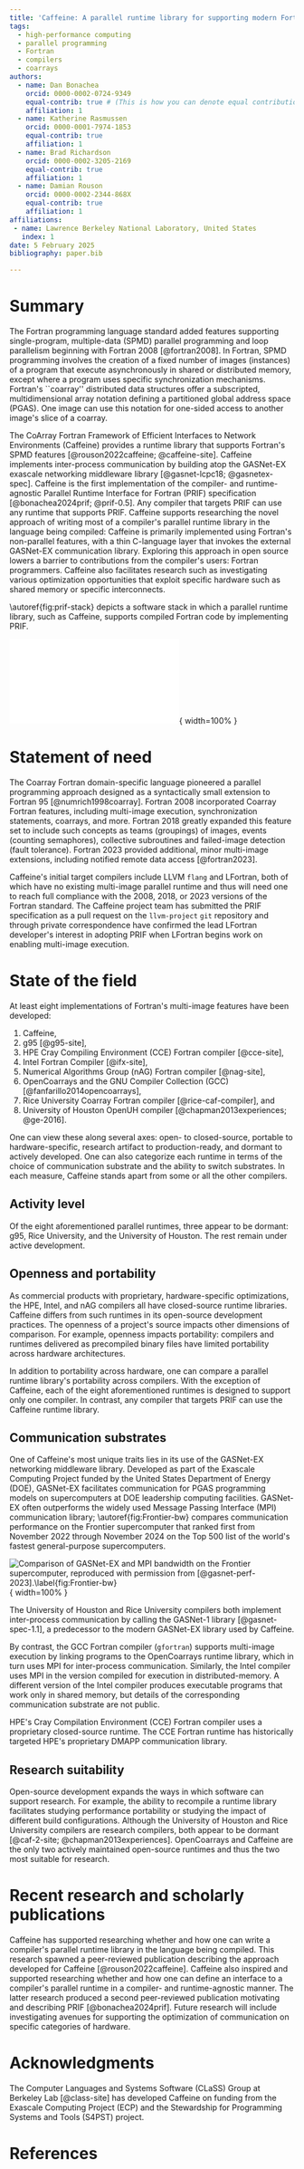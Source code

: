 ```yaml
---
title: 'Caffeine: A parallel runtime library for supporting modern Fortran compilers'
tags:
  - high-performance computing
  - parallel programming
  - Fortran
  - compilers
  - coarrays
authors:
  - name: Dan Bonachea
    orcid: 0000-0002-0724-9349
    equal-contrib: true # (This is how you can denote equal contributions between multiple authors)
    affiliation: 1
  - name: Katherine Rasmussen
    orcid: 0000-0001-7974-1853
    equal-contrib: true
    affiliation: 1
  - name: Brad Richardson
    orcid: 0000-0002-3205-2169
    equal-contrib: true
    affiliation: 1
  - name: Damian Rouson
    orcid: 0000-0002-2344-868X
    equal-contrib: true
    affiliation: 1
affiliations:
 - name: Lawrence Berkeley National Laboratory, United States
   index: 1
date: 5 February 2025
bibliography: paper.bib

---
```


# Summary

The Fortran programming language standard added features supporting
single-program, multiple-data (SPMD) parallel programming and loop
parallelism beginning with Fortran 2008 [@fortran2008].  In Fortran, SPMD programming
involves the creation of a fixed number of images (instances) of a
program that execute asynchronously in shared or distributed memory, except
where a program uses specific synchronization mechanisms.  Fortran's
``coarray'' distributed data structures offer a subscripted,
multidimensional array notation defining a partitioned global address space
(PGAS).  One image can use this notation for one-sided access to another
image's slice of a coarray. 

The CoArray Fortran Framework of Efficient
Interfaces to Network Environments (Caffeine) provides a runtime library
that supports Fortran's SPMD features [@rouson2022caffeine; @caffeine-site].
Caffeine implements inter-process communication by building atop the 
GASNet-EX exascale networking middleware library [@gasnet-lcpc18; @gasnetex-spec].
Caffeine is the first implementation of the compiler- and
runtime-agnostic Parallel Runtime Interface for Fortran (PRIF) specification
[@bonachea2024prif; @prif-0.5].  Any compiler that targets PRIF can use any
runtime that supports PRIF.  Caffeine supports researching the novel approach
of writing most of a compiler's parallel runtime library in the language being
compiled: Caffeine is primarily implemented using Fortran's non-parallel features,
with a thin C-language layer that invokes the external GASNet-EX communication library. 
Exploring this approach in
open source lowers a barrier to contributions from the compiler's users: Fortran
programmers.  Caffeine also facilitates research such as investigating various
optimization opportunities that exploit specific hardware such as shared memory
or specific interconnects.

\autoref{fig:prif-stack} depicts a software stack in which a parallel
runtime library, such as Caffeine, supports compiled Fortran code by
implementing PRIF.

![The parallel Fortran software stack enabled by the Caffeine parallel runtime's implementation of PRIF, reproduced with permission from [@bonachea2024prif].\label{fig:prif-stack}](PRIF-software-stack-with-more.pdf){ width=100% }

# Statement of need

The Coarray Fortran domain-specific language pioneered a parallel programming
approach designed as a syntactically small extension to Fortran 95
[@numrich1998coarray].  Fortran 2008 incorporated Coarray Fortran features, 
including multi-image execution, synchronization statements, coarrays, and more.
Fortran 2018 greatly expanded this feature set to include such concepts as 
teams (groupings) of images, events (counting semaphores), collective
subroutines and failed-image detection (fault tolerance). Fortran 2023 provided
additional, minor multi-image extensions, including notified remote data access
[@fortran2023].

Caffeine's initial target compilers include LLVM `flang` and LFortran, both of
which have no existing multi-image parallel runtime and thus will need one to reach full
compliance with the 2008, 2018, or 2023 versions of the Fortran standard.
The Caffeine project team has submitted the PRIF specification as a pull request
on the `llvm-project` `git` repository and through private correspondence have confirmed
the lead LFortran developer's interest in adopting PRIF when
LFortran begins work on enabling multi-image execution.

# State of the field

At least eight implementations of Fortran's multi-image features have been
developed:

1. Caffeine,
2. g95 [@g95-site],
3. HPE Cray Compiling Environment (CCE) Fortran compiler [@cce-site],
4. Intel Fortran Compiler [@ifx-site],
5. Numerical Algorithms Group (nAG) Fortran compiler [@nag-site],
6. OpenCoarrays and the GNU Compiler Collection (GCC) [@fanfarillo2014opencoarrays],
7. Rice University Coarray Fortran compiler [@rice-caf-compiler], and
8. University of Houston OpenUH compiler [@chapman2013experiences; @ge-2016].

One can view these along several axes: open- to closed-source,
portable to hardware-specific, research artifact to production-ready, and
dormant to actively developed.  One can also categorize each runtime in terms of
the choice of communication substrate and the ability to switch substrates.  In
each measure, Caffeine stands apart from some or all the other compilers.

## Activity level

Of the eight aforementioned parallel runtimes, three appear to be dormant: g95,
Rice University, and the University of Houston.  The rest remain under active
development.

## Openness and portability

As commercial products with proprietary, hardware-specific optimizations, the
HPE, Intel, and nAG compilers all have closed-source runtime libraries.  Caffeine
differs from such runtimes in its open-source development practices.  The
openness of a project's source impacts other dimensions of comparison.  For
example, openness impacts portability: compilers and runtimes delivered as
precompiled binary files have limited portability across hardware architectures.

In addition to portability across hardware, one can compare a parallel runtime
library's  portability across compilers.  With the exception of Caffeine, each
of the eight aforementioned runtimes is designed to support only one compiler.
In contrast, any compiler that targets PRIF can use the Caffeine runtime library.

## Communication substrates
One of Caffeine's most unique traits lies in its use of the GASNet-EX networking
middleware library.  Developed as part of the Exascale Computing Project funded by the
United States Department of Energy (DOE), GASNet-EX facilitates communication 
for PGAS programming models on supercomputers at DOE leadership computing
facilities.  GASNet-EX often outperforms the widely used Message Passing
Interface (MPI) communication library; \autoref{fig:Frontier-bw} compares
communication performance on the Frontier supercomputer that ranked first from November 2022 through November
2024 on the Top 500 list of the world's fastest general-purpose supercomputers.

![Comparison of GASNet-EX and MPI bandwidth on the Frontier supercomputer, reproduced with permission from [@gasnet-perf-2023].\label{fig:Frontier-bw}](Frontier-bw){ width=100% }

The University of Houston and Rice University compilers both implement
inter-process communication by calling the GASNet-1 library [@gasnet-spec-1.1], 
a predecessor to the modern GASNet-EX library used by Caffeine.
 
By contrast, the GCC Fortran compiler (`gfortran`) supports multi-image execution
by linking programs to the OpenCoarrays runtime library, which in turn uses MPI
for inter-process communication. Similarly, the Intel compiler uses MPI in the
version compiled for execution in distributed-memory.  A different version of the
Intel compiler produces executable programs that work only in shared memory, but
details of the corresponding communication substrate are not public.

HPE's Cray Compilation Environment (CCE) Fortran compiler uses a proprietary 
closed-source runtime.
The CCE Fortran runtime has historically targeted HPE's proprietary DMAPP communication library.

## Research suitability
Open-source development expands the ways in which software can support research.
For example, the ability to recompile a runtime library facilitates studying
performance portability or studying the impact of different build configurations.
Although the University of Houston and Rice University compilers are research
compilers, both appear to be dormant [@caf-2-site; @chapman2013experiences].
OpenCoarrays and Caffeine are the only two actively maintained open-source
runtimes and thus the two most suitable for research.  

# Recent research and scholarly publications
Caffeine has supported researching whether and how one can write a compiler's
parallel runtime library in the language being compiled.  This research spawned
a peer-reviewed publication describing the approach developed for Caffeine
[@rouson2022caffeine]. Caffeine also inspired and supported researching whether
and how one can define an interface to a compiler's parallel runtime in a
compiler- and runtime-agnostic manner. The latter research produced a second
peer-reviewed publication motivating and describing PRIF [@bonachea2024prif].
Future research will include investigating avenues for supporting the
optimization of communication on specific categories of hardware.

# Acknowledgments

The Computer Languages and Systems Software (CLaSS) Group at Berkeley Lab [@class-site]
has developed Caffeine on funding from the Exascale Computing Project (ECP) and the
Stewardship for Programming Systems and Tools (S4PST) project.

# References
